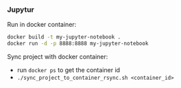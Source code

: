 ### Jupytur 

Run in docker container:

```bash
docker build -t my-jupyter-notebook .
docker run -d -p 8888:8888 my-jupyter-notebook
```

Sync project with docker container:

- run `docker ps` to get the container id
- `./sync_project_to_container_rsync.sh <container_id>`


